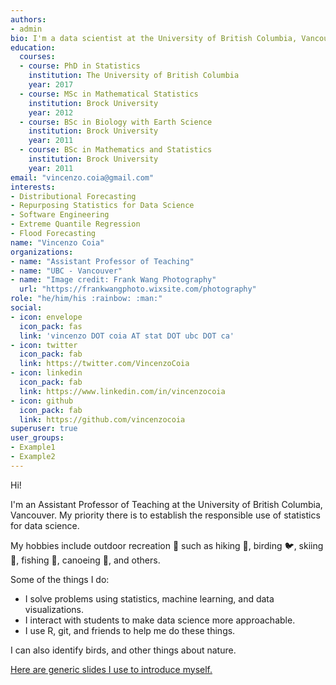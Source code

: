 ```yaml
---
authors:
- admin
bio: I'm a data scientist at the University of British Columbia, Vancouver. 
education:
  courses:
  - course: PhD in Statistics
    institution: The University of British Columbia
    year: 2017
  - course: MSc in Mathematical Statistics
    institution: Brock University
    year: 2012
  - course: BSc in Biology with Earth Science
    institution: Brock University
    year: 2011
  - course: BSc in Mathematics and Statistics
    institution: Brock University
    year: 2011
email: "vincenzo.coia@gmail.com"
interests:
- Distributional Forecasting
- Repurposing Statistics for Data Science
- Software Engineering
- Extreme Quantile Regression
- Flood Forecasting
name: "Vincenzo Coia"
organizations:
- name: "Assistant Professor of Teaching"
- name: "UBC - Vancouver"
- name: "Image credit: Frank Wang Photography"
  url: "https://frankwangphoto.wixsite.com/photography"
role: "he/him/his :rainbow: :man:"
social:
- icon: envelope
  icon_pack: fas
  link: 'vincenzo DOT coia AT stat DOT ubc DOT ca'
- icon: twitter
  icon_pack: fab
  link: https://twitter.com/VincenzoCoia
- icon: linkedin
  icon_pack: fab
  link: https://www.linkedin.com/in/vincenzocoia
- icon: github
  icon_pack: fab
  link: https://github.com/vincenzocoia
superuser: true
user_groups:
- Example1
- Example2
---
```


Hi! 

I'm an Assistant Professor of Teaching at the University of British Columbia, Vancouver. My priority there is to establish the responsible use of statistics for data science.

My hobbies include outdoor recreation :evergreen_tree: such as hiking :mans_shoe:, birding :bird:, skiing :ski:, fishing :fishing_pole_and_fish:, canoeing :rowboat:, and others. 

Some of the things I do:

- I solve problems using statistics, machine learning, and data visualizations.
- I interact with students to make data science more approachable.
- I use R, git, and friends to help me do these things. 

I can also identify birds, and other things about nature.

[Here are generic slides I use to introduce myself.](about_me.pdf)